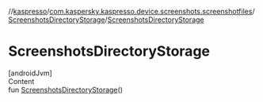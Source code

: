 //[kaspresso](../../index.md)/[com.kaspersky.kaspresso.device.screenshots.screenshotfiles](../index.md)/[ScreenshotsDirectoryStorage](index.md)/[ScreenshotsDirectoryStorage](-screenshots-directory-storage.md)



# ScreenshotsDirectoryStorage  
[androidJvm]  
Content  
fun [ScreenshotsDirectoryStorage](-screenshots-directory-storage.md)()  



